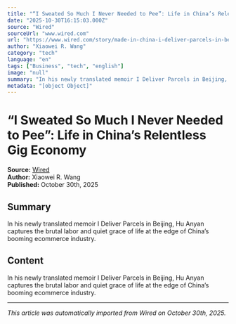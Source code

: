 ```yaml
---
title: "“I Sweated So Much I Never Needed to Pee”: Life in China’s Relentless Gig Economy"
date: "2025-10-30T16:15:03.000Z"
source: "Wired"
sourceUrl: "www.wired.com"
url: "https://www.wired.com/story/made-in-china-i-deliver-parcels-in-beijing-author-interview/"
author: "Xiaowei R. Wang"
category: "tech"
language: "en"
tags: ["Business", "tech", "english"]
image: "null"
summary: "In his newly translated memoir I Deliver Parcels in Beijing, Hu Anyan captures the brutal labor and quiet grace of life at the edge of China’s booming ecommerce industry."
metadata: "[object Object]"
---
```


# “I Sweated So Much I Never Needed to Pee”: Life in China’s Relentless Gig Economy

**Source:** [Wired](https://www.wired.com/story/made-in-china-i-deliver-parcels-in-beijing-author-interview/)  
**Author:** Xiaowei R. Wang  
**Published:** October 30th, 2025  

## Summary

In his newly translated memoir I Deliver Parcels in Beijing, Hu Anyan captures the brutal labor and quiet grace of life at the edge of China’s booming ecommerce industry.

## Content

In his newly translated memoir I Deliver Parcels in Beijing, Hu Anyan captures the brutal labor and quiet grace of life at the edge of China’s booming ecommerce industry.

---

*This article was automatically imported from Wired on October 30th, 2025.*

